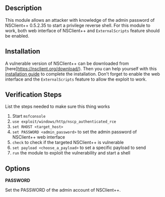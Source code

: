 ## Description

This module allows an attacker with knowledge of the admin password of NSClient++ 0.5.2.35 to start a privilege reverse shell.
For this module to work, both web interface of NSClient++ and `ExternalScripts` feature
should be enabled.

## Installation

A vulnerable version of NSClient++ can be downloaded from [here]https://nsclient.org/download/). Then you can help yourself with this [installation guide](https://docs.nsclient.org/api/rest/) to complete the installation. Don't forget to enable the web interface and the `ExternalScripts` feature to allow the exploit to work.

## Verification Steps

List the steps needed to make sure this thing works

1. Start `msfconsole`
2. `use exploit/windows/http/nscp_authenticated_rce`
3. `set RHOST <target_host>`
4. `set PASSWORD <admin_password>` to set the admin password of NSClient++ web interface
5. `check` to check if the targeted NSClient++ is vulnerable
6. `set payload <choose_a_payload>` to set a specific payload to send
7. `run` the module to exploit the vulnerability and start a shell

## Options

**PASSWORD**

Set the PASSWORD of the admin account of NSClient++.
